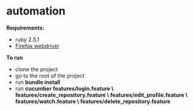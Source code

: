# automation

**Requirements:**
 - ruby 2.5.1 
 - [Firefox webdriver](https://github.com/mozilla/geckodriver/releases/tag/v0.29.1)

**To run**

 - clone the project 
 - go to the root of the project
 - run **bundle install**
 - run **cucumber features/login.feature \\
                  features/create_repository.feature \\
                  features/edit_profile.feature \\
                  features/watch.feature \\
                  features/delete_repository.feature**
